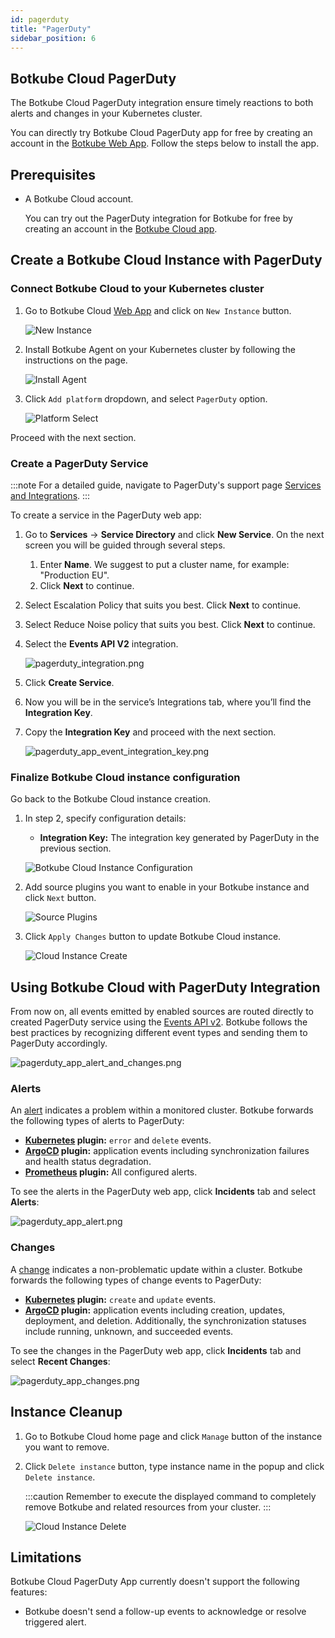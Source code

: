 ```yaml
---
id: pagerduty
title: "PagerDuty"
sidebar_position: 6
---
```


## Botkube Cloud PagerDuty

The Botkube Cloud PagerDuty integration ensure timely reactions to both alerts and changes in your Kubernetes cluster.

<!-- Action Item: @Blair to provide PagerDuty description -->

You can directly try Botkube Cloud PagerDuty app for free by creating an account in the [Botkube Web App](https://app.botkube.io). Follow the steps below to install the app.

## Prerequisites

- A Botkube Cloud account.

  You can try out the PagerDuty integration for Botkube for free by creating an account in the [Botkube Cloud app](https://app.botkube.io).

## Create a Botkube Cloud Instance with PagerDuty

### Connect Botkube Cloud to your Kubernetes cluster

1. Go to Botkube Cloud [Web App](https://app.botkube.io/) and click on `New Instance` button.

   ![New Instance](../assets/cloud_new_instance.png "Create new instance")

2. Install Botkube Agent on your Kubernetes cluster by following the instructions on the page.

   ![Install Agent](../assets/cloud_install.png "Install Agent")

3. Click `Add platform` dropdown, and select `PagerDuty` option.

   ![Platform Select](./assets/pagerduty_platform_select.png "Select PagerDuty platform")

Proceed with the next section.

### Create a PagerDuty Service

:::note
For a detailed guide, navigate to PagerDuty's support page [Services and Integrations](https://support.pagerduty.com/docs/services-and-integrations#create-a-service).
:::

To create a service in the PagerDuty web app:

1. Go to **Services** -> **Service Directory** and click **New Service**. On the next screen you will be guided through several steps.
   1. Enter **Name**. We suggest to put a cluster name, for example: "Production EU".
   2. Click **Next** to continue.
2. Select Escalation Policy that suits you best. Click **Next** to continue.
3. Select Reduce Noise policy that suits you best. Click **Next** to continue.
4. Select the **Events API V2** integration.

   ![pagerduty_integration.png](./assets/pagerduty_app_integration.png)

5. Click **Create Service**.
6. Now you will be in the service’s Integrations tab, where you’ll find the **Integration Key**.
7. Copy the **Integration Key** and proceed with the next section.

   ![pagerduty_app_event_integration_key.png](assets/pagerduty_app_event_integration_key.png)

### Finalize Botkube Cloud instance configuration

Go back to the Botkube Cloud instance creation.

1. In step 2, specify configuration details:

   - **Integration Key:** The integration key generated by PagerDuty in the previous section.

   ![Botkube Cloud Instance Configuration](./assets/pagerduty_configuration.png "Botkube Cloud Instance configuration")

2. Add source plugins you want to enable in your Botkube instance and click `Next` button.

   ![Source Plugins](./assets/pagerduty_source_plugins.png "Source plugins")

3. Click `Apply Changes` button to update Botkube Cloud instance.

   ![Cloud Instance Create](./assets/pagerduty_instance_create.png "Cloud Instance create")

## Using Botkube Cloud with PagerDuty Integration

From now on, all events emitted by enabled sources are routed directly to created PagerDuty service using the [Events API v2](https://developer.pagerduty.com/docs/ZG9jOjExMDI5NTgw-events-api-v2-overview). Botkube follows the best practices by recognizing different event types and sending them to PagerDuty accordingly.

![pagerduty_app_alert_and_changes.png](assets/pagerduty_app_alert_and_changes.png)

### Alerts

An [alert](https://developer.pagerduty.com/docs/ZG9jOjExMDI5NTgx-send-an-alert-event) indicates a problem within a monitored cluster. Botkube forwards the following types of alerts to PagerDuty:

- **[Kubernetes](../../configuration/source/kubernetes.md#event-types) plugin:** `error` and `delete` events.
- **[ArgoCD](../../configuration/source/argocd.md) plugin:** application events including synchronization failures and health status degradation.
- **[Prometheus](../../configuration/source/prometheus.md) plugin:** All configured alerts.

To see the alerts in the PagerDuty web app, click **Incidents** tab and select **Alerts**:

![pagerduty_app_alert.png](assets/pagerduty_app_alert.png)

### Changes

A [change](https://developer.pagerduty.com/docs/ZG9jOjExMDI5NTgy-send-a-change-event) indicates a non-problematic update within a cluster. Botkube forwards the following types of change events to PagerDuty:

- **[Kubernetes](../../configuration/source/kubernetes.md) plugin:** `create` and `update` events.
- **[ArgoCD](../../configuration/source/argocd.md) plugin:** application events including creation, updates, deployment, and deletion. Additionally, the synchronization statuses include running, unknown, and succeeded events.

To see the changes in the PagerDuty web app, click **Incidents** tab and select **Recent Changes**:

![pagerduty_app_changes.png](assets/pagerduty_app_changes.png)

## Instance Cleanup

1. Go to Botkube Cloud home page and click `Manage` button of the instance you want to remove.

2. Click `Delete instance` button, type instance name in the popup and click `Delete instance`.

   :::caution
   Remember to execute the displayed command to completely remove Botkube and related resources from your cluster.
   :::

   ![Cloud Instance Delete](../assets/cloud_instance_delete.png "Cloud Instance delete")

## Limitations

Botkube Cloud PagerDuty App currently doesn't support the following features:

- Botkube doesn't send a follow-up events to acknowledge or resolve triggered alert.
